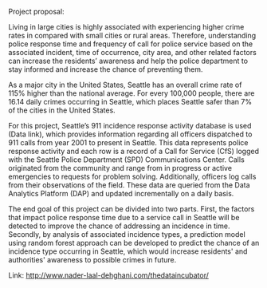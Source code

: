 Project proposal:

Living in large cities is highly associated with experiencing higher crime rates in compared with small cities or rural areas. Therefore, understanding police response time and frequency of call for police service based on the associated incident, time of occurrence, city area, and other related factors can increase the residents’ awareness and help the police department to stay informed and increase the chance of preventing them.

As a major city in the United States, Seattle has an overall crime rate of 115% higher than the national average. For every 100,000 people, there are 16.14 daily crimes occurring in Seattle, which places Seattle safer than 7% of the cities in the United States.

For this project, Seattle’s 911 incidence response activity database is used (Data link), which provides information regarding all officers dispatched to 911 calls from year 2001 to present in Seattle.
This data represents police response activity and each row is a record of a Call for Service (CfS) logged with the Seattle Police Department (SPD) Communications Center. Calls originated from the community and range from in progress or active emergencies to requests for problem solving. Additionally, officers log calls from their observations of the field. These data are queried from the Data Analytics Platform (DAP) and updated incrementally on a daily basis.

The end goal of this project can be divided into two parts. First, the factors that impact police response time due to a service call in Seattle will be detected to improve the chance of addressing an incidence in time. Secondly, by analysis of associated incidence types, a prediction model using random forest approach can be developed to predict the chance of an incidence type occurring in Seattle, which would increase residents' and authorities' awareness to possible crimes in future.

Link: http://www.nader-laal-dehghani.com/thedataincubator/ 
